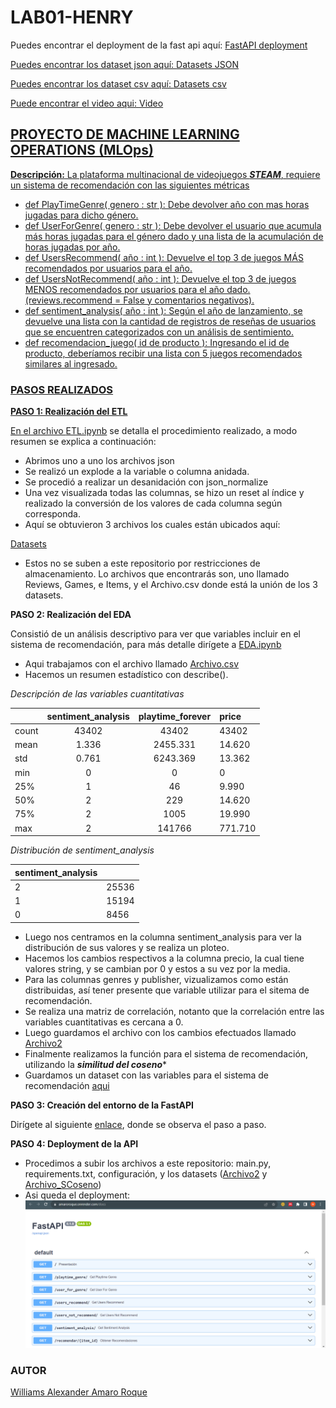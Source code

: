 # LAB01-HENRY
Puedes encontrar el deployment de la fast api aquí: <a href ="https://amaroroque.onrender.com/docs">FastAPI deployment

Puedes encontrar los dataset json aquí: <a href ="https://drive.google.com/drive/folders/1nC4rmtFUjJ-w2_q_ABLV9ypoH7HImY2T">Datasets JSON

Puedes encontrar los dataset csv aquí: <a href ="https://drive.google.com/drive/folders/1nC4rmtFUjJ-w2_q_ABLV9ypoH7HImY2T">Datasets csv

Puede encontrar el video aqui: <a href ="https://drive.google.com/drive/folders/1WXd3cUM_8dN_CGiFrw8hsUjEyiMyAQ7p"> Video

## **PROYECTO DE MACHINE LEARNING OPERATIONS (MLOps)**
**Descripción:** La plataforma multinacional de videojuegos ***STEAM***, requiere un sistema de recomendación con las siguientes métricas
- def PlayTimeGenre( genero : str ): Debe devolver año con mas horas jugadas para dicho género.
- def UserForGenre( genero : str ): Debe devolver el usuario que acumula más horas jugadas para el género dado y una lista de la acumulación de horas jugadas por año.
- def UsersRecommend( año : int ): Devuelve el top 3 de juegos MÁS recomendados por usuarios para el año.
- def UsersNotRecommend( año : int ): Devuelve el top 3 de juegos MENOS recomendados por usuarios para el año dado. (reviews.recommend = False y comentarios negativos).
- def sentiment_analysis( año : int ): Según el año de lanzamiento, se devuelve una lista con la cantidad de registros de reseñas de usuarios que se encuentren categorizados con un análisis de sentimiento.
- def recomendacion_juego( id de producto ): Ingresando el id de producto, deberíamos recibir una lista con 5 juegos recomendados similares al ingresado.

### **PASOS REALIZADOS**
**PASO 1: Realización del ETL**

En el archivo [ETL.ipynb](ETL.ipynb) se detalla el procedimiento realizado, a modo resumen se explica a continuación:
- Abrimos uno a uno los archivos json
- Se realizó un explode a la variable o columna anidada.
- Se procedió a realizar un desanidación con json_normalize
- Una vez visualizada todas las columnas, se hizo un reset al índice y realizado la conversión de los valores de cada columna según corresponda.
- Aquí se obtuvieron 3 archivos los cuales están ubicados aquí:

[Datasets](https://drive.google.com/drive/folders/1wLMybrjAryg2-qNfUOgdOpo3CqvqHNwK)

- Estos no se suben a este repositorio por restricciones de almacenamiento. Lo archivos que encontrarás son, uno llamado Reviews, Games, e Items, y el Archivo.csv donde está la unión de los 3 datasets.
  

**PASO 2: Realización del EDA**

Consistió de un análisis descriptivo para ver que variables incluir en el sistema de recomendación, para más detalle dirígete a [EDA.ipynb](EDA.ipynb)
-   Aqui trabajamos con el archivo llamado [Archivo.csv](https://drive.google.com/drive/search?q=parent:1wLMybrjAryg2-qNfUOgdOpo3CqvqHNwK)
-   Hacemos un resumen estadístico con describe().

*Descripción de las variables cuantitativas*

|      | sentiment_analysis|  playtime_forever|         price|
|------|:------------------:|:------------------:|:--------------|
|count |       43402      |43402  |43402|
|mean  |          1.336|       2455.331|     14.620|
|std   |           0.761|       6243.369|     13.362|
|min   |           0|          0|      0|
|25%   |           1|         46|      9.990|
|50%   |           2|        229|     14.620|
|75%   |           2|       1005|    19.990|
|max   |           2|     141766|    771.710|

*Distribución de sentiment_analysis*

|sentiment_analysis||
|------------------|:-|
|2|    25536|
|1|    15194|
|0|     8456|
  
-   Luego nos centramos en la columna sentiment_analysis para ver la distribución de sus valores y se realiza un ploteo.
-   Hacemos los cambios respectivos a la columna precio, la cual tiene valores string, y se cambian por 0 y estos a su vez por la media.
-   Para las columnas genres y publisher, vizualizamos como están distribuidas, así tener presente que variable utilizar para el sitema de recomendación.
-   Se realiza una matriz de correlación, notanto que la correlación entre las variables cuantitativas es cercana a 0.
-   Luego guardamos el archivo con los cambios efectuados llamado [Archivo2](https://github.com/WilliamsAmaro/LAB01-HENRY/blob/main/Archivo2.csv)
-   Finalmente realizamos la función para el sistema de recomendación, utilizando la ***similitud del coseno****
-   Guardamos un dataset con las variables para el sistema de recomendación [aqui](https://github.com/WilliamsAmaro/LAB01-HENRY/blob/main/Archivo_SCoseno.csv)

**PASO 3: Creación del entorno de la FastAPI**

Dirígete al siguiente [enlace](https://github.com/WilliamsAmaro/LAB01-HENRY/blob/main/PasosFASTAPI.txt), donde se observa el paso a paso.

**PASO 4: Deployment de la API**

- Procedimos a subir los archivos a este repositorio: main.py, requirements.txt, configuración, y los datasets ([Archivo2](https://github.com/WilliamsAmaro/LAB01-HENRY/blob/main/Archivo2.csv) y [Archivo_SCoseno](https://github.com/WilliamsAmaro/LAB01-HENRY/blob/main/Archivo_SCoseno.csv))
- Asi queda el deployment:
![Imagen](https://github.com/WilliamsAmaro/LAB01-HENRY/blob/main/DeploymentAPI.png)


### AUTOR
[Williams Alexander Amaro Roque](linkedin.com/in/williams-alexander-amaro-roque-075b8421b/)

